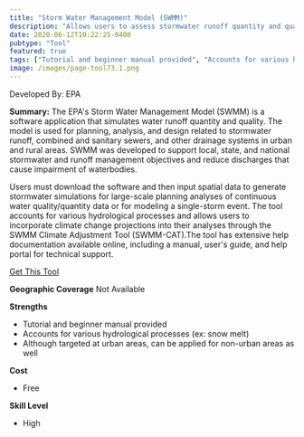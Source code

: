 ```yaml
---
title: "Storm Water Management Model (SWMM)"
description: "Allows users to assess stormwater runoff quantity and quality in order to plan for grey and green infrastructure."
date: 2020-06-12T10:22:25-0400
pubtype: "Tool"
featured: true
tags: ["Tutorial and beginner manual provided", "Accounts for various hydrological processes (ex: snow melt)", "Although targeted at urban areas, can be applied for non-urban areas as well"]
image: /images/page-tool73.1.png
---
```

Developed By: EPA

**Summary:** The EPA's Storm Water Management Model (SWMM) is a software application that simulates water runoff quantity and quality. The model is used for planning, analysis, and design related to stormwater runoff, combined and sanitary sewers, and other drainage systems in urban and rural areas. SWMM was developed to support local, state, and national stormwater and runoff management objectives and reduce discharges that cause impairment of waterbodies. 

Users must download the software and then input spatial data to generate stormwater simulations for large-scale planning analyses of continuous water quality/quantity data or for modeling a single-storm event. The tool accounts for various hydrological processes and allows users to incorporate climate change projections into their analyses through the SWMM Climate Adjustment Tool (SWMM-CAT).The tool has extensive help documentation available online, including a manual, user's guide, and help portal for technical support.


<a href="https://www.epa.gov/water-research/storm-water-management-model-swmm" target="_blank">Get This Tool</a>

__**Geographic Coverage**__
Not Available

__**Strengths**__
-  Tutorial and beginner manual provided
-  Accounts for various hydrological processes (ex: snow melt)
-  Although targeted at urban areas, can be applied for non-urban areas as well

__**Cost**__
- Free

__**Skill Level**__
- High

